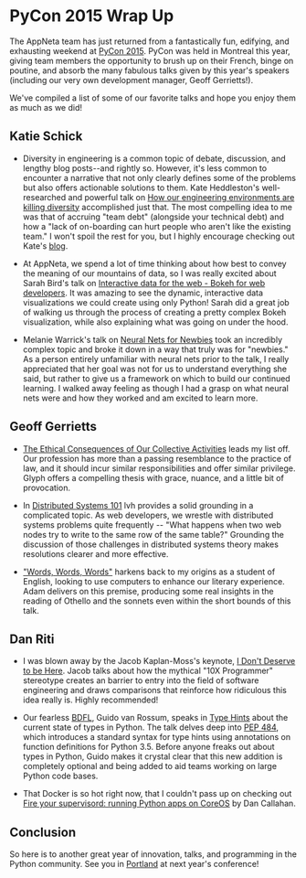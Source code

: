 # PyCon 2015 Wrap Up

The AppNeta team has just returned from a fantastically fun, edifying, and
exhausting weekend at [PyCon 2015][1]. PyCon was held in Montreal this year,
giving team members the opportunity to brush up on their French, binge on
poutine, and absorb the many fabulous talks given by this year's speakers
(including our very own development manager, Geoff Gerrietts!).

We've compiled a list of some of our favorite talks and hope you enjoy them as
much as we did!

## Katie Schick

* Diversity in engineering is a common topic of debate, discussion, and lengthy
  blog posts--and rightly so. However, it's less common to encounter a narrative
  that not only clearly defines some of the problems but also offers actionable
  solutions to them. Kate Heddleston's well-researched and powerful talk on
  [How our engineering environments are killing diversity][2] accomplished just that.
  The most compelling idea to me was that of accruing "team debt" (alongside your
  technical debt) and how a "lack of on-boarding can hurt people who aren't like
  the existing team." I won't spoil the rest for you, but I highly encourage
  checking out Kate's [blog][3].

* At AppNeta, we spend a lot of time thinking about how best to convey the
  meaning of our mountains of data, so I was really excited about
  Sarah Bird's talk on [Interactive data for the web - Bokeh for web
  developers][4]. It was amazing to see the dynamic, interactive data visualizations
  we could create using only Python! Sarah did a great job of walking us through
  the process of creating a pretty complex Bokeh visualization, while also
  explaining what was going on under the hood.

* Melanie Warrick's talk on [Neural Nets for Newbies][5] took an incredibly
  complex topic and broke it down in a way that truly was for "newbies." As a
  person entirely unfamiliar with neural nets prior to the talk, I really
  appreciated that her goal was not for us to understand everything she said, but
  rather to give us a framework on which to build our continued learning. I walked
  away feeling as though I had a grasp on what neural nets were and how they
  worked and am excited to learn more.

## Geoff Gerrietts

* [The Ethical Consequences of Our Collective Activities][6] leads my list off. Our
  profession has more than a passing resemblance to the practice of law, and it
  should incur similar responsibilities and offer similar privilege. Glyph
  offers a compelling thesis with grace, nuance, and a little bit of
  provocation.

* In [Distributed Systems 101][7] lvh provides a solid grounding in a complicated topic. As web
  developers, we wrestle with distributed systems problems quite frequently --
  "What happens when two web nodes try to write to the same row of the same
  table?" Grounding the discussion of those challenges in distributed systems
  theory makes resolutions clearer and more effective.

* ["Words, Words, Words"][8] harkens back to my origins as a student of English, looking to use computers
  to enhance our literary experience. Adam delivers on this premise, producing
  some real insights in the reading of Othello and the sonnets even within the
  short bounds of this talk.

## Dan Riti

* I was blown away by the Jacob Kaplan-Moss's keynote,
  [I Don't Deserve to be Here][10]. Jacob talks about how the mythical
  "10X Programmer" stereotype creates an barrier to entry into the field of
  software engineering and draws comparisons that reinforce how ridiculous this
  idea really is. Highly recommended!

* Our fearless [BDFL][12], Guido van Rossum, speaks in [Type Hints][11] about
  the current state of types in Python. The talk delves deep into [PEP 484][13],
  which introduces a standard syntax for type hints using annotations on
  function definitions for Python 3.5. Before anyone freaks out about types
  in Python, Guido makes it crystal clear that this new addition is completely
  optional and being added to aid teams working on large Python code bases.

* That Docker is so hot right now, that I couldn't pass up on checking out
  [Fire your supervisord: running Python apps on CoreOS][14] by Dan Callahan.


## Conclusion

So here is to another great year of innovation, talks, and programming in the
Python community. See you in [Portland][9] at next year's conference!

[1]: http://us.pycon.org/2015/
[2]: https://www.youtube.com/watch?v=kNke_4WOWAU
[3]: https://www.kateheddleston.com/blog
[4]: https://www.youtube.com/watch?v=O5OvOLK-xqQ
[5]: https://www.youtube.com/watch?v=g-BJSl4zV_g
[6]: https://www.youtube.com/watch?v=uSbKjRRbjZs
[7]: https://www.youtube.com/watch?v=YAFGQurdJ3U
[8]: https://www.youtube.com/watch?v=EoWG0lavg9U
[9]: http://pyfound.blogspot.com/2014/08/portland-chosen-as-pycon-20162017.html
[10]: https://www.youtube.com/watch?v=hIJdFxYlEKE
[11]: https://www.youtube.com/watch?v=2wDvzy6Hgxg
[12]: http://en.wikipedia.org/wiki/Benevolent_dictator_for_life
[13]: https://www.python.org/dev/peps/pep-0484/
[14]: https://www.youtube.com/watch?v=jCor69OeR0g
